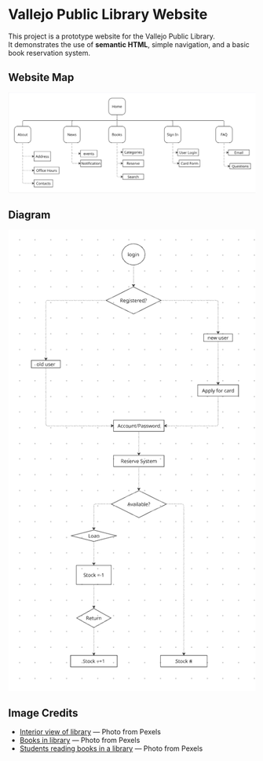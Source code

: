 # Vallejo Public Library Website

This project is a prototype website for the Vallejo Public Library.  
It demonstrates the use of **semantic HTML**, simple navigation, and a basic book reservation system.


## Website Map
![Website Map](assets/img/sitemap.png)
## Diagram
![System Diagram](assets/img/diagram.png)

## Image Credits

- [Interior view of library](https://www.pexels.com/photo/interior-view-of-library-1837726/) — Photo from Pexels  
- [Books in library](https://www.pexels.com/photo/books-in-library-3747516/) — Photo from Pexels  
- [Students reading books in a library](https://www.pexels.com/photo/students-reading-books-in-a-library-8926840/) — Photo from Pexels  
